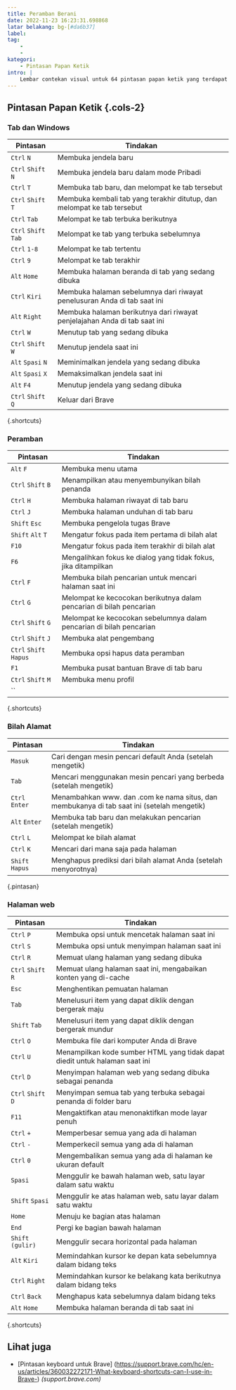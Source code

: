 ```yaml
---
title: Peramban Berani
date: 2022-11-23 16:23:31.698868
latar belakang: bg-[#da6b37]
label:
tag:
    -
    -
kategori:
    - Pintasan Papan Ketik
intro: |
    Lembar contekan visual untuk 64 pintasan papan ketik yang terdapat pada peramban Brave
---
```




Pintasan Papan Ketik {.cols-2}
------------------



### Tab dan Windows

Pintasan | Tindakan
---|---
`Ctrl` `N` | Membuka jendela baru
`Ctrl` `Shift` `N` | Membuka jendela baru dalam mode Pribadi
`Ctrl` `T` | Membuka tab baru, dan melompat ke tab tersebut
`Ctrl` `Shift` `T` | Membuka kembali tab yang terakhir ditutup, dan melompat ke tab tersebut
`Ctrl` `Tab` | Melompat ke tab terbuka berikutnya
`Ctrl` `Shift` `Tab` | Melompat ke tab yang terbuka sebelumnya
`Ctrl` `1-8` | Melompat ke tab tertentu
`Ctrl` `9` | Melompat ke tab terakhir
`Alt` `Home` | Membuka halaman beranda di tab yang sedang dibuka
`Ctrl` `Kiri` | Membuka halaman sebelumnya dari riwayat penelusuran Anda di tab saat ini
`Alt` `Right` | Membuka halaman berikutnya dari riwayat penjelajahan Anda di tab saat ini
`Ctrl` `W` | Menutup tab yang sedang dibuka
`Ctrl` `Shift` `W` | Menutup jendela saat ini
`Alt` `Spasi` `N` | Meminimalkan jendela yang sedang dibuka
`Alt` `Spasi` `X` | Memaksimalkan jendela saat ini
`Alt` `F4` | Menutup jendela yang sedang dibuka
`Ctrl` `Shift` `Q` | Keluar dari Brave
{.shortcuts}


### Peramban

Pintasan | Tindakan
---|---
`Alt` `F` | Membuka menu utama
`Ctrl` `Shift` `B` | Menampilkan atau menyembunyikan bilah penanda
`Ctrl` `H` | Membuka halaman riwayat di tab baru
`Ctrl` `J` | Membuka halaman unduhan di tab baru
`Shift` `Esc` | Membuka pengelola tugas Brave
`Shift` `Alt` `T` | Mengatur fokus pada item pertama di bilah alat
`F10` | Mengatur fokus pada item terakhir di bilah alat
`F6` | Mengalihkan fokus ke dialog yang tidak fokus, jika ditampilkan
`Ctrl` `F` | Membuka bilah pencarian untuk mencari halaman saat ini
`Ctrl` `G` | Melompat ke kecocokan berikutnya dalam pencarian di bilah pencarian
`Ctrl` `Shift` `G` | Melompat ke kecocokan sebelumnya dalam pencarian di bilah pencarian
`Ctrl` `Shift` `J` | Membuka alat pengembang
`Ctrl` `Shift` `Hapus` | Membuka opsi hapus data peramban
`F1` | Membuka pusat bantuan Brave di tab baru
`Ctrl` `Shift` `M` | Membuka menu profil
`` |
{.shortcuts}


### Bilah Alamat

Pintasan | Tindakan
---|---
`Masuk` | Cari dengan mesin pencari default Anda (setelah mengetik)
`Tab` | Mencari menggunakan mesin pencari yang berbeda (setelah mengetik)
`Ctrl` `Enter` | Menambahkan www. dan .com ke nama situs, dan membukanya di tab saat ini (setelah mengetik)
`Alt` `Enter` | Membuka tab baru dan melakukan pencarian (setelah mengetik)
`Ctrl` `L` | Melompat ke bilah alamat
`Ctrl` `K` | Mencari dari mana saja pada halaman
`Shift` `Hapus` | Menghapus prediksi dari bilah alamat Anda (setelah menyorotnya)
{.pintasan}


### Halaman web

Pintasan | Tindakan
---|---
`Ctrl` `P` | Membuka opsi untuk mencetak halaman saat ini
`Ctrl` `S` | Membuka opsi untuk menyimpan halaman saat ini
`Ctrl` `R` | Memuat ulang halaman yang sedang dibuka
`Ctrl` `Shift` `R` | Memuat ulang halaman saat ini, mengabaikan konten yang di-cache
`Esc` | Menghentikan pemuatan halaman
`Tab` | Menelusuri item yang dapat diklik dengan bergerak maju
`Shift` `Tab` | Menelusuri item yang dapat diklik dengan bergerak mundur
`Ctrl` `O` | Membuka file dari komputer Anda di Brave
`Ctrl` `U` | Menampilkan kode sumber HTML yang tidak dapat diedit untuk halaman saat ini
`Ctrl` `D` | Menyimpan halaman web yang sedang dibuka sebagai penanda
`Ctrl` `Shift` `D` | Menyimpan semua tab yang terbuka sebagai penanda di folder baru
`F11` | Mengaktifkan atau menonaktifkan mode layar penuh
`Ctrl` `+` | Memperbesar semua yang ada di halaman
`Ctrl` `-` | Memperkecil semua yang ada di halaman
`Ctrl` `0` | Mengembalikan semua yang ada di halaman ke ukuran default
`Spasi` | Menggulir ke bawah halaman web, satu layar dalam satu waktu
`Shift` `Spasi` | Menggulir ke atas halaman web, satu layar dalam satu waktu
`Home` | Menuju ke bagian atas halaman
`End` | Pergi ke bagian bawah halaman
`Shift` `(gulir)` | Menggulir secara horizontal pada halaman
`Alt` `Kiri` | Memindahkan kursor ke depan kata sebelumnya dalam bidang teks
`Ctrl` `Right` | Memindahkan kursor ke belakang kata berikutnya dalam bidang teks
`Ctrl` `Back` | Menghapus kata sebelumnya dalam bidang teks
`Alt` `Home` | Membuka halaman beranda di tab saat ini
{.shortcuts}




Lihat juga
--------
- [Pintasan keyboard untuk Brave] (https://support.brave.com/hc/en-us/articles/360032272171-What-keyboard-shortcuts-can-I-use-in-Brave-) _(support.brave.com)_
